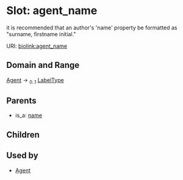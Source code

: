 
# Slot: agent_name


it is recommended that an author's 'name' property be formatted as "surname, firstname initial."

URI: [biolink:agent_name](https://w3id.org/biolink/vocab/agent_name)


## Domain and Range

[Agent](Agent.md) &#8594;  <sub>0..1</sub> [LabelType](types/LabelType.md)

## Parents

 *  is_a: [name](name.md)

## Children


## Used by

 * [Agent](Agent.md)
